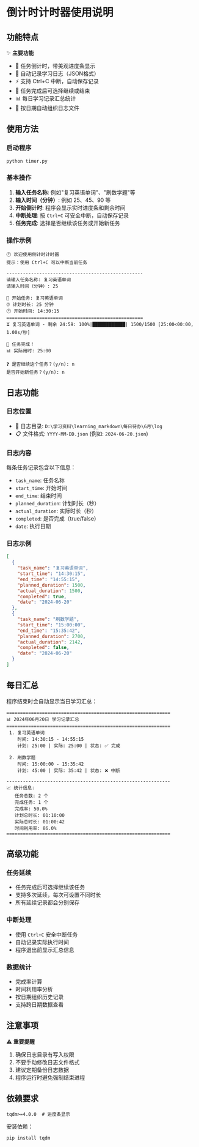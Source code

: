 # 倒计时计时器使用说明

## 功能特点

✨ **主要功能**
- 🎯 任务倒计时，带美观进度条显示
- 📝 自动记录学习日志（JSON格式）
- ⚡ 支持 Ctrl+C 中断，自动保存记录
- 🔄 任务完成后可选择继续或结束
- 📊 每日学习记录汇总统计
- 📅 按日期自动组织日志文件

## 使用方法

### 启动程序
```bash
python timer.py
```

### 基本操作
1. **输入任务名称**: 例如"复习英语单词"、"刷数学题"等
2. **输入时间（分钟）**: 例如 25、45、90 等
3. **开始倒计时**: 程序会显示实时进度条和剩余时间
4. **中断处理**: 按 `Ctrl+C` 可安全中断，自动保存记录
5. **任务完成**: 选择是否继续该任务或开始新任务

### 操作示例
```
🕐 欢迎使用倒计时计时器
提示：使用 Ctrl+C 可以中断当前任务

--------------------------------------------------
请输入任务名称: 复习英语单词
请输入时间（分钟）: 25

🎯 开始任务: 复习英语单词
⏰ 计划时长: 25 分钟
🕐 开始时间: 14:30:15
==================================================
⏳ 复习英语单词 - 剩余 24:59: 100%|████████████| 1500/1500 [25:00<00:00,  1.00s/秒]

🎉 任务完成！
📊 实际用时: 25:00

❓ 是否继续这个任务？(y/n): n
是否开始新任务？(y/n): n
```

## 日志功能

### 日志位置
- 📁 日志目录: `D:\学习资料\learning_markdown\每日待办\6月\log`
- 📋 文件格式: `YYYY-MM-DD.json` (例如: `2024-06-20.json`)

### 日志内容
每条任务记录包含以下信息：
- `task_name`: 任务名称
- `start_time`: 开始时间
- `end_time`: 结束时间  
- `planned_duration`: 计划时长（秒）
- `actual_duration`: 实际时长（秒）
- `completed`: 是否完成（true/false）
- `date`: 执行日期

### 日志示例
```json
[
  {
    "task_name": "复习英语单词",
    "start_time": "14:30:15",
    "end_time": "14:55:15", 
    "planned_duration": 1500,
    "actual_duration": 1500,
    "completed": true,
    "date": "2024-06-20"
  },
  {
    "task_name": "刷数学题",
    "start_time": "15:00:00",
    "end_time": "15:35:42",
    "planned_duration": 2700,
    "actual_duration": 2142,
    "completed": false,
    "date": "2024-06-20"
  }
]
```

## 每日汇总

程序结束时会自动显示当日学习汇总：

```
============================================================
📊 2024年06月20日 学习记录汇总
============================================================
 1. 复习英语单词
    时间: 14:30:15 - 14:55:15
    计划: 25:00 | 实际: 25:00 | 状态: ✅ 完成

 2. 刷数学题  
    时间: 15:00:00 - 15:35:42
    计划: 45:00 | 实际: 35:42 | 状态: ❌ 中断

------------------------------------------------------------
📈 统计信息:
   任务总数: 2 个
   完成任务: 1 个
   完成率: 50.0%
   计划总时长: 01:10:00
   实际总时长: 01:00:42
   时间利用率: 86.0%
============================================================
```

## 高级功能

### 任务延续
- 任务完成后可选择继续该任务
- 支持多次延续，每次可设置不同时长
- 所有延续记录都会分别保存

### 中断处理
- 使用 `Ctrl+C` 安全中断任务
- 自动记录实际执行时间
- 程序退出前显示汇总信息

### 数据统计
- 完成率计算
- 时间利用率分析  
- 按日期组织历史记录
- 支持跨日期数据查看

## 注意事项

⚠️ **重要提醒**
1. 确保日志目录有写入权限
2. 不要手动修改日志文件格式
3. 建议定期备份日志数据
4. 程序运行时避免强制结束进程

## 依赖要求

```
tqdm>=4.0.0  # 进度条显示
```

安装依赖：
```bash
pip install tqdm
``` 
